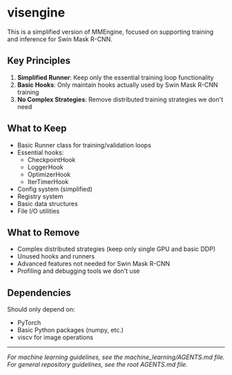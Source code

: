 # visengine

This is a simplified version of MMEngine, focused on supporting training and inference for Swin Mask R-CNN.

## Key Principles

1. **Simplified Runner**: Keep only the essential training loop functionality
2. **Basic Hooks**: Only maintain hooks actually used by Swin Mask R-CNN training
3. **No Complex Strategies**: Remove distributed training strategies we don't need

## What to Keep

- Basic Runner class for training/validation loops
- Essential hooks:
  - CheckpointHook
  - LoggerHook
  - OptimizerHook
  - IterTimerHook
- Config system (simplified)
- Registry system
- Basic data structures
- File I/O utilities

## What to Remove

- Complex distributed strategies (keep only single GPU and basic DDP)
- Unused hooks and runners
- Advanced features not needed for Swin Mask R-CNN
- Profiling and debugging tools we don't use

## Dependencies

Should only depend on:
- PyTorch
- Basic Python packages (numpy, etc.)
- viscv for image operations

---

*For machine learning guidelines, see the machine_learning/AGENTS.md file.*
*For general repository guidelines, see the root AGENTS.md file.*
